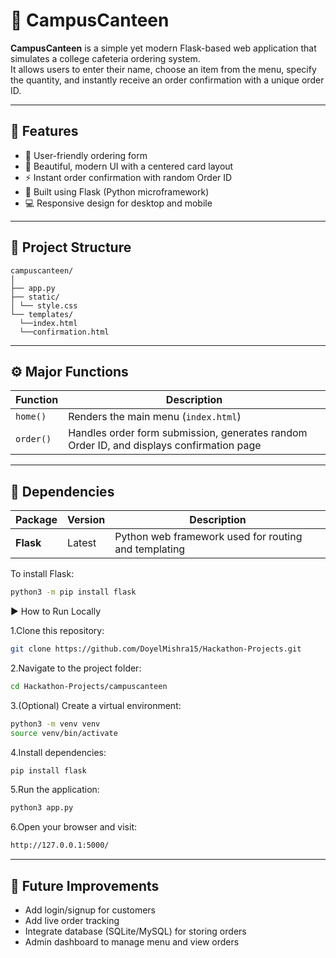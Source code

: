 # 🍔 CampusCanteen

**CampusCanteen** is a simple yet modern Flask-based web application that simulates a college cafeteria ordering system.  
It allows users to enter their name, choose an item from the menu, specify the quantity, and instantly receive an order confirmation with a unique order ID.

---

## 🚀 Features

- 🧾 User-friendly ordering form  
- 💅 Beautiful, modern UI with a centered card layout  
- ⚡ Instant order confirmation with random Order ID  
- 🧠 Built using Flask (Python microframework)  
- 💻 Responsive design for desktop and mobile  

---

## 🧩 Project Structure

```
campuscanteen/
│
├── app.py
├── static/
│ └── style.css
└── templates/
  └──index.html
  └──confirmation.html
```

---

## ⚙️ Major Functions

| Function | Description |
|-----------|--------------|
| `home()` | Renders the main menu (`index.html`) |
| `order()` | Handles order form submission, generates random Order ID, and displays confirmation page |

---

## 🧱 Dependencies

| Package | Version | Description |
|----------|----------|-------------|
| **Flask** | Latest | Python web framework used for routing and templating |

To install Flask:
```bash
python3 -m pip install flask
```
▶️ How to Run Locally

1.Clone this repository:
```bash
git clone https://github.com/DoyelMishra15/Hackathon-Projects.git
```

2.Navigate to the project folder:
```bash
cd Hackathon-Projects/campuscanteen
```

3.(Optional) Create a virtual environment:
```bash
python3 -m venv venv
source venv/bin/activate
```

4.Install dependencies:
```bash
pip install flask
```

5.Run the application:
```bash
python3 app.py
```

6.Open your browser and visit:
```bash
http://127.0.0.1:5000/
```

---

## 🧠 Future Improvements

 - Add login/signup for customers
 - Add live order tracking
 - Integrate database (SQLite/MySQL) for storing orders
 - Admin dashboard to manage menu and view orders
